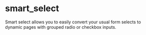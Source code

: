 # smart_select

Smart select allows you to easily convert your usual form selects to dynamic pages with grouped radio or checkbox inputs.
